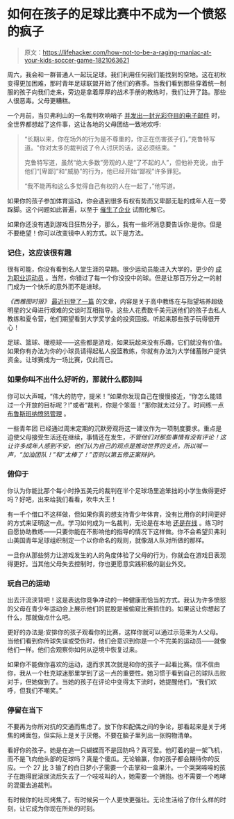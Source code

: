 # 如何在孩子的足球比赛中不成为一个愤怒的疯子

> 原文：<https://lifehacker.com/how-not-to-be-a-raging-maniac-at-your-kids-soccer-game-1821063621>

周六，我会和一群普通人一起玩足球。我们利用任何我们能找到的空地。这在初秋变得更加困难，那时青年足球联盟开始了他们的赛季。当我们看到那些穿着统一制服的孩子向我们走来，旁边是拿着厚厚的战术手册的教练时，我们让开了路。那些人很恶毒。父母更糟糕。



一个月前，当贝弗利山的一名裁判吹响哨子 [并发出一封光彩夺目的电子邮件](http://abcnews.go.com/US/beverly-hills-soccer-referee-quits-calling-parents-disrespectful/story?id=51328200) 时，全世界都想起了这件事，这让各地的父母团结一致地欢呼:

> “长期以来，你在场外的行为是不尊重的，你正在伤害孩子们，”克鲁特写道。"你对太多的裁判说了令人讨厌的话，这必须结束。"
> 
> 克鲁特写道，虽然“绝大多数”旁观的人是“了不起的人”，但他补充说，由于他们“[卑鄙]”和“威胁”的行为，他已经开始“鄙视”许多罪犯。
> 
> “我不能再和这么多觉得自己有权的人在一起了，”他写道。

如果你的孩子参加体育运动，你会遇到很多有权有势而又卑鄙无耻的成年人在一旁跺脚。这个问题如此普遍，以至于 [催生了企业](http://www.changingthegameproject.org/) 试图化解它。

如果你还没有遇到游戏日狂热分子，那么，我有一些坏消息要告诉你:是你。但是不要绝望！你可以改变镜中人的方式。以下是方法。

### **记住，这应该很有趣**

很有可能，你没有看到名人堂生涯的早期。很少运动员能进入大学的，更少的 [成为职业运动员](http://www.ncaa.org/about/resources/research/estimated-probability-competing-professional-athletics) 。当然，你错过了每一个你没投中的球。但是让那百万分之一的射门成为一个快乐的意外而不是进球。

*《西雅图时报》* [最近刊登了一篇](https://www.seattletimes.com/sports/high-school/whats-the-biggest-hurdle-a-high-school-coach-faces-more-often-than-opponents-its-parents/) 的文章，内容是关于高中教练在与指望培养超级明星的父母进行艰难的交谈时互相指导。这些人花费数千美元送他们的孩子去私人教练和夏令营，他们期望看到大学奖学金的投资回报。听起来那些孩子玩得很开心！

足球、篮球、橄榄球——这些都是游戏，如果玩起来没有乐趣，它们就没有价值。如果你有办法为你的小球员请得起私人投篮教练，你就有办法为大学储蓄账户提供资金。让球赛成为一场比赛，仅此而已。

### **如果你叫不出什么好听的，那就什么都别叫**

你可以大声喊，“伟大的防守，提米！”如果你发现自己在慢慢接近，“你怎么能错过一个开放的目标呢？!"或者“裁判，你是个笨蛋！”那你就太过分了。时间练一点 [布鲁斯班纳愤怒管理](https://imgur.com/gallery/5jwOF86) 。

一些青年团 已经通过周末定期的沉默旁观将这一建议作为一项制度要求。重点是迫使父母接受生活还在继续，事情还在发生，*不管他们对那些事情有没有评论！这让许多成年人感到不安，他们认为自己的观点是推动世界的支点。所以喊一声，“加油团队！”和“太棒了！”否则以第五修正案辩护。*

### **俯仰于**

你认为你能比那个每小时挣五美元的裁判在半个足球场里追笨拙的小学生做得更好吗？好吧，出来给我们看看，吹牛大王！

有一千个借口不这样做，但如果你真的想支持青少年体育，没有比用你的时间更好的方式来证明这一点。学习如何成为一名裁判，无论是在本地 [还是在线](https://www.ussoccer.com/referees/resource-center/online-training) 。练习时自愿协助教练——只要你能在不影响他的指导的情况下这样做。你不会希望贝弗利山美国青年足球组织制定一个以你命名的规则，就像湖人队对所做的那样。

一旦你从那些努力让游戏发生的人的角度体验了父母的行为，你就会在游戏日表现得更好。当其他父母失去控制时，你也更愿意实践积极的副业外交。

### **玩自己的运动**

出去汗流浃背吧！这是表达你竞争冲动的一种健康而恰当的方式。我认为许多愤怒的父母在青少年运动会上展示他们的屁股是被偷窥比赛抓住的。如果这让你想起了什么，那就做点什么吧。

更好的办法是:安排你的孩子观看你的比赛，这样你就可以通过示范来为人父母。当他们看到你传球失误或受伤时，他们会意识到你是一个不完美的运动员——就像他们一样。他们会观察你如何从逆境中恢复过来。

如果你不能做你喜欢的运动，退而求其次就是和你的孩子一起看比赛。信不信由你，我从一个杜克球迷那里学到了这一点的重要性。她习惯于看到自己的球队击败对手，但她做到了。当她的孩子在评论中变得太下流时，她提醒他们，“我们欢呼，但我们不嘲笑。”

### **停留在当下**

不要再为你所对抗的交通而焦虑了。放下你和配偶之间的争论，那看起来是关于烤焦的烤面包，但实际上是关于厌倦。不要在脑子里列出一张购物清单。

看好你的孩子。她是在追一只蝴蝶而不是回防吗？真可爱。他盯着的是一架飞机，而不是飞向他头部的足球吗？真是个傻瓜。无论输赢，你的孩子都会期待你的反应。一个 27 比 3 输了的白日梦小子需要一个击掌和一盒果汁。一个哭哭啼啼的孩子在跑得屁滚尿流后失去了一个吱吱叫的人，她需要一个拥抱。也不需要一个咆哮的混蛋去追裁判。

有时候你的吐司烤焦了。有时候另一个人更快更强壮。无论生活给了你什么样的时刻，让它成为你现在所处的时刻。